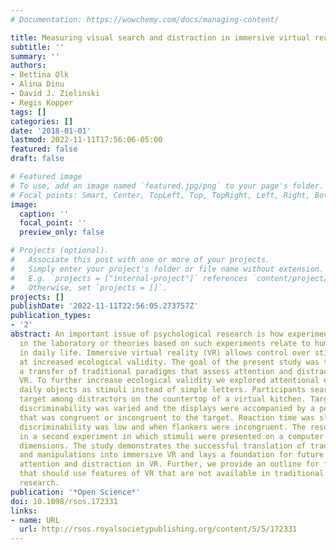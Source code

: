 ```yaml
---
# Documentation: https://wowchemy.com/docs/managing-content/

title: Measuring visual search and distraction in immersive virtual reality
subtitle: ''
summary: ''
authors:
- Bettina Olk
- Alina Dinu
- David J. Zielinski
- Regis Kopper
tags: []
categories: []
date: '2018-01-01'
lastmod: 2022-11-11T17:56:06-05:00
featured: false
draft: false

# Featured image
# To use, add an image named `featured.jpg/png` to your page's folder.
# Focal points: Smart, Center, TopLeft, Top, TopRight, Left, Right, BottomLeft, Bottom, BottomRight.
image:
  caption: ''
  focal_point: ''
  preview_only: false

# Projects (optional).
#   Associate this post with one or more of your projects.
#   Simply enter your project's folder or file name without extension.
#   E.g. `projects = ["internal-project"]` references `content/project/deep-learning/index.md`.
#   Otherwise, set `projects = []`.
projects: []
publishDate: '2022-11-11T22:56:05.273757Z'
publication_types:
- '2'
abstract: An important issue of psychological research is how experiments conducted
  in the laboratory or theories based on such experiments relate to human performance
  in daily life. Immersive virtual reality (VR) allows control over stimuli and conditions
  at increased ecological validity. The goal of the present study was to accomplish
  a transfer of traditional paradigms that assess attention and distraction to immersive
  VR. To further increase ecological validity we explored attentional effects with
  daily objects as stimuli instead of simple letters. Participants searched for a
  target among distractors on the countertop of a virtual kitchen. Target–distractor
  discriminability was varied and the displays were accompanied by a peripheral flanker
  that was congruent or incongruent to the target. Reaction time was slower when target–distractor
  discriminability was low and when flankers were incongruent. The results were replicated
  in a second experiment in which stimuli were presented on a computer screen in two
  dimensions. The study demonstrates the successful translation of traditional paradigms
  and manipulations into immersive VR and lays a foundation for future research on
  attention and distraction in VR. Further, we provide an outline for future studies
  that should use features of VR that are not available in traditional laboratory
  research.
publication: '*Open Science*'
doi: 10.1098/rsos.172331
links:
- name: URL
  url: http://rsos.royalsocietypublishing.org/content/5/5/172331
---
```

